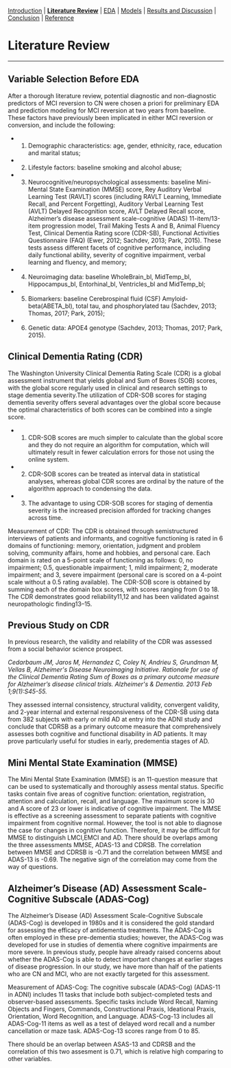[Introduction](https://mal5482.github.io/ADNI-Alzheimer-Project/index)   |   [**Literature Review**](https://mal5482.github.io/ADNI-Alzheimer-Project/Review)   |   [EDA](https://mal5482.github.io/ADNI-Alzheimer-Project/EDA)   |   [Models](https://mal5482.github.io/ADNI-Alzheimer-Project/Models)   |   [Results and Discussion](https://mal5482.github.io/ADNI-Alzheimer-Project/Summary)   |   [Conclusion](https://mal5482.github.io/ADNI-Alzheimer-Project/Conclusion)   |   [Reference](https://mal5482.github.io/ADNI-Alzheimer-Project/Reference)

# Literature Review
---
## Variable Selection Before EDA
After a thorough literature review, potential diagnostic and non-diagnostic predictors of MCI reversion to CN were chosen a priori for preliminary EDA and prediction modeling for MCI reversion at two years from baseline. These factors have previously been implicated in either MCI reversion or conversion, and include the following: 

* 1) Demographic characteristics: age, gender, ethnicity, race, education and marital status;
* 2) Lifestyle factors: baseline smoking and alcohol abuse;
* 3) Neurocognitive/neuropsychological assessments: baseline Mini-Mental State Examination (MMSE) score, Rey Auditory Verbal Learning Test (RAVLT) scores (including RAVLT Learning, Immediate Recall, and Percent Forgetting), Auditory Verbal Learning Test (AVLT) Delayed Recognition score, AVLT Delayed Recall score, Alzheimer’s disease assessment scale-cognitive (ADAS) 11-item/13-item progression model, Trail Making Tests A and B, Animal Fluency Test, Clinical Dementia Rating score (CDR-SB), Functional Activities Questionnaire (FAQ) (Ewer, 2012; Sachdev, 2013; Park, 2015). These tests assess different facets of cognitive performance, including daily functional ability, severity of cognitive impairment, verbal learning and fluency, and memory; 
* 4) Neuroimaging data: baseline WholeBrain_bl, MidTemp_bl, Hippocampus_bl, Entorhinal_bl, Ventricles_bl and MidTemp_bl;
* 5) Biomarkers: baseline Cerebrospinal fluid (CSF) Amyloid-beta(ABETA_bl), total tau, and phosphorylated tau (Sachdev, 2013; Thomas, 2017; Park, 2015);
* 6) Genetic data: APOE4 genotype (Sachdev, 2013; Thomas, 2017; Park, 2015).

## Clinical Dementia Rating (CDR) 
The Washington University Clinical Dementia Rating Scale (CDR) is a global assessment instrument that yields global and Sum of Boxes (SOB) scores, with the global score regularly used in clinical and research settings to stage dementia severity.The utilization of CDR-SOB scores for staging dementia severity offers several advantages over the global score because the optimal characteristics of both scores can be combined into a single score. 
* 1) CDR-SOB scores are much simpler to calculate than the global score and they do not require an algorithm for computation, which will ultimately result in fewer calculation errors for those not using the online system.
* 2) CDR-SOB scores can be treated as interval data in statistical analyses, whereas global CDR scores are ordinal by the nature of the algorithm approach to condensing the data.
* 3) The advantage to using CDR-SOB scores for staging of dementia severity is the increased precision afforded for tracking changes across time.

Measurement of CDR:
The CDR is obtained through semistructured interviews of patients and informants, and cognitive functioning is rated in 6 domains of functioning: memory, orientation, judgment and problem solving, community affairs, home and hobbies, and personal care. Each domain is rated on a 5-point scale of functioning as follows: 0, no impairment; 0.5, questionable impairment; 1, mild impairment; 2, moderate impairment; and 3, severe impairment (personal care is scored on a 4-point scale without a 0.5 rating available). The CDR-SOB score is obtained by summing each of the domain box scores, with scores ranging from 0 to 18. The CDR demonstrates good reliability11,12 and has been validated against neuropathologic finding13–15.

## Previous Study on CDR 
In previous research, the validity and relability of the CDR was assessed from a social behavior science prospect.

*Cedarbaum JM, Jaros M, Hernandez C, Coley N, Andrieu S, Grundman M, Vellas B, Alzheimer's Disease Neuroimaging Initiative. Rationale for use of the Clinical Dementia Rating Sum of Boxes as a primary outcome measure for Alzheimer’s disease clinical trials. Alzheimer's & Dementia. 2013 Feb 1;9(1):S45-55.*

They assessed internal consistency, structural validity, convergent validity, and 2-year internal and external responsiveness of the CDR-SB using data from 382 subjects with early or mild AD at entry into the ADNI study and conclude that CDRSB as a  primary outcome measure that comprehensively assesses both cognitive and functional disability in AD patients. It may prove particularly useful for studies in early, predementia stages of AD.

## Mini Mental State Examination (MMSE)
The Mini Mental State Examination (MMSE) is an 11-question measure that can be used to systematically and thoroughly assess mental status. Specific tasks contain five areas of cognitive function: orientation, registration, attention and calculation, recall, and language. The maximum score is 30 and A score of 23 or lower is indicative of cognitive impairment. 
The MMSE is effective as a screening assessment to separate patients with cognitive impairment from cognitive normal. However, the tool is not able to diagnose the case for changes in cognitive function. Therefore, it may be difficult for MMSE to distinguish LMCI,EMCI and AD. There should be overlaps among the three assessments MMSE, ADAS-13 and CDRSB. The correlation between MMSE and CDRSB is -0.71 and the correlation between MMSE and ADAS-13 is -0.69. The negative sign of the correlation may come from the way of questions.


## Alzheimer’s Disease (AD) Assessment Scale-Cognitive Subscale (ADAS-Cog)
The Alzheimer’s Disease (AD) Assessment Scale-Cognitive Subscale (ADAS-Cog) is developed in 1980s and it is considered the gold standard for assessing the efficacy of antidementia treatments. The ADAS-Cog is often employed in these pre-dementia studies; however, the ADAS-Cog was developed for use in studies of dementia where cognitive impairments are more severe. In previous study, people have already raised concerns about whether the ADAS-Cog is able to detect important changes at earlier stages of disease progression. In our study, we have more than half of the patients who are CN and MCI, who are not exactly targeted for this assessment.  

Measurement of ADAS-Cog: 
The cognitive subscale (ADAS-Cog) (ADAS-11 in ADNI) includes 11 tasks that include both subject-completed tests and observer-based assessments. Specific tasks include Word Recall, Naming Objects and Fingers, Commands, Constructional Praxis, Ideational Praxis, Orientation, Word Recognition, and Language. ADAS-Cog-13 includes all ADAS-Cog-11 items as well as a test of delayed word recall and a number cancellation or maze task. ADAS-Cog-13 scores range from 0 to 85.

There should be an overlap between ASAS-13 and CDRSB and the correlation of this two assesment is 0.71, which is relative high comparing to other variables.


